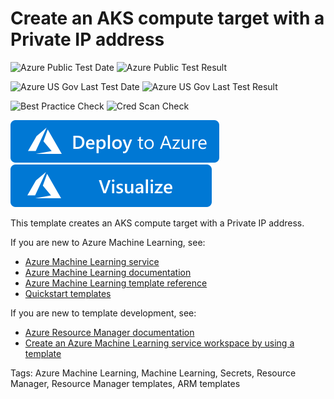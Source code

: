 # Create an AKS compute target with a Private IP address

![Azure Public Test Date](https://azurequickstartsservice.blob.core.windows.net/badges/201-machine-learning-private-ip/PublicLastTestDate.svg)
![Azure Public Test Result](https://azurequickstartsservice.blob.core.windows.net/badges/201-machine-learning-private-ip/PublicDeployment.svg)

![Azure US Gov Last Test Date](https://azurequickstartsservice.blob.core.windows.net/badges/201-machine-learning-private-ip/FairfaxLastTestDate.svg)
![Azure US Gov Last Test Result](https://azurequickstartsservice.blob.core.windows.net/badges/201-machine-learning-private-ip/FairfaxDeployment.svg)

![Best Practice Check](https://azurequickstartsservice.blob.core.windows.net/badges/201-machine-learning-private-ip/BestPracticeResult.svg)
![Cred Scan Check](https://azurequickstartsservice.blob.core.windows.net/badges/201-machine-learning-private-ip/CredScanResult.svg)

[![Deploy To Azure](https://raw.githubusercontent.com/Azure/azure-quickstart-templates/master/1-CONTRIBUTION-GUIDE/images/deploytoazure.svg?sanitize=true)]("https://portal.azure.com/#create/Microsoft.Template/uri/https%3A%2F%2Fraw.githubusercontent.com%2FAzure%2Fazure-quickstart-templates%2Fmaster%2F201-machine-learning-private-ip%2Fazuredeploy.json")  [![Visualize](https://raw.githubusercontent.com/Azure/azure-quickstart-templates/master/1-CONTRIBUTION-GUIDE/images/visualizebutton.svg?sanitize=true)]("http://armviz.io/#/?load=https%3A%2F%2Fraw.githubusercontent.com%2FAzure%2Fazure-quickstart-templates%2Fmaster%2F201-machine-learning-private-ip%2Fazuredeploy.json")

This template creates an AKS compute target with a Private IP address. 

If you are new to Azure Machine Learning, see:

- [Azure Machine Learning service](https://azure.microsoft.com/services/machine-learning-service/)
- [Azure Machine Learning documentation](https://docs.microsoft.com/azure/machine-learning/)
- [Azure Machine Learning template reference](https://docs.microsoft.com/azure/templates/microsoft.machinelearningservices/allversions)
- [Quickstart templates](https://azure.microsoft.com/resources/templates/)

If you are new to template development, see:

- [Azure Resource Manager documentation](https://docs.microsoft.com/azure/azure-resource-manager/)
- [Create an Azure Machine Learning service workspace by using a template](https://docs.microsoft.com/azure/machine-learning/service/how-to-create-workspace-template)

Tags: Azure Machine Learning, Machine Learning, Secrets, Resource Manager, Resource Manager templates, ARM templates


